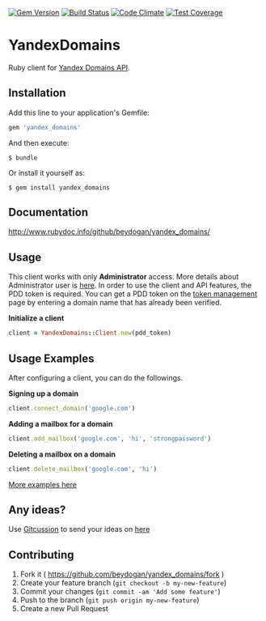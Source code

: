 [![Gem Version](https://badge.fury.io/rb/yandex_domains.svg)](http://badge.fury.io/rb/yandex_domains)
[![Build Status](https://travis-ci.org/beydogan/yandex_domains.svg)](https://travis-ci.org/beydogan/yandex_domains)
[![Code Climate](https://codeclimate.com/github/beydogan/yandex_domains/badges/gpa.svg)](https://codeclimate.com/github/beydogan/yandex_domains)
[![Test Coverage](https://codeclimate.com/github/beydogan/yandex_domains/badges/coverage.svg)](https://codeclimate.com/github/beydogan/yandex_domains/coverage)
# YandexDomains

Ruby client for [Yandex Domains API](https://tech.yandex.com/domain). 

## Installation

Add this line to your application's Gemfile:

```ruby
gem 'yandex_domains'
```

And then execute:

    $ bundle

Or install it yourself as:

    $ gem install yandex_domains
    
## Documentation

http://www.rubydoc.info/github/beydogan/yandex_domains/

## Usage

This client works with only **Administrator** access. More details about Administrator user is [here](https://tech.yandex.com/domain/doc/concepts/termin-docpage/).  In order to use the client and API features, the PDD token is required. You can get a PDD token on the [token management](https://pddimp.yandex.ru/api2/admin/get_token)  page by entering a domain name that has already been verified.

**Initialize a client**
```ruby
client = YandexDomains::Client.new(pdd_token)
```

## Usage Examples
After configuring a client, you can do the followings.

**Signing up a domain**
```ruby
client.connect_domain('google.com')
```

**Adding a mailbox for a domain**
```ruby
client.add_mailbox('google.com', 'hi', 'strongpassword')
```

**Deleting a mailbox on a domain**
```ruby
client.delete_mailbox('google.com', 'hi')
```

[More examples here](http://www.rubydoc.info/github/beydogan/yandex_domains/)

## Any ideas?

Use [Gitcussion](http://www.gitcussion.com) to send your ideas on [here](http://www.gitcussion.com/r/beydogan/yandex_domains/)

## Contributing

1. Fork it ( https://github.com/beydogan/yandex_domains/fork )
2. Create your feature branch (`git checkout -b my-new-feature`)
3. Commit your changes (`git commit -am 'Add some feature'`)
4. Push to the branch (`git push origin my-new-feature`)
5. Create a new Pull Request
